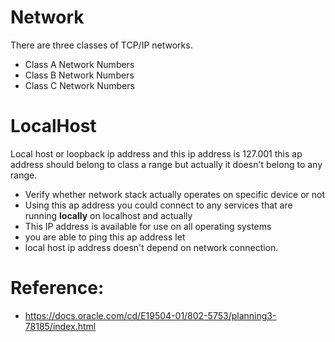 # Network

There are three classes of TCP/IP networks.
- Class A Network Numbers
- Class B Network Numbers
- Class C Network Numbers

# LocalHost

Local host or loopback  ip address and this ip address is 127.001 this ap address should belong to  class a range but actually it doesn't belong to any range.
- Verify whether network stack actually operates on specific device or not 
- Using this  ap address you could connect to any services that are running **locally** on localhost and actually 
- This IP address is available for use on all operating systems 
- you are able  to ping this ap address let 
- local host ip  address doesn't depend on network connection.


# Reference:
- https://docs.oracle.com/cd/E19504-01/802-5753/planning3-78185/index.html

